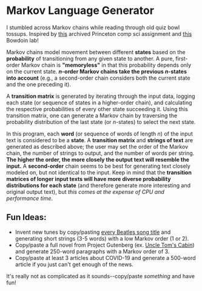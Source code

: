# Markov Language Generator
I stumbled across Markov chains while reading through old quiz bowl tossups. Inspired by [this](https://www.cs.princeton.edu/courses/archive/spr05/cos126/assignments/markov.html) archived Princeton comp sci assignment and [this](http://www.bowdoin.edu/~sharmon/courses/3725/fall20/labs/m2_markov-chains/) Bowdoin lab!

Markov chains model movement between different **states** based on the **probability** of transitioning from any given state to another. A pure, first-order Markov chain is **"memoryless"** in that this probability depends only on the current state. ***n*-order Markov chains take the previous *n*-states into account** (e.g., a second-order chain considers both the current state and the one preceding it). 

A **transition matrix** is generated by iterating through the input data, logging each state (or sequence of states in a higher-order chain), and calculating the respective probabilities of every other state succeeding it. Using this transition matrix, one can generate a Markov chain by traversing the probability distribution of the last state (or *n*-states) to select the next state. 

In this program, each **word** (or sequence of words of length *n*) of the input text is considered to be a **state**. A **transition matrix** and **strings of text** are generated as described above; the user may set the order of the Markov chain, the number of strings to output, and the number of words per string. **The higher the order, the more closely the output text will resemble the input.** A **second-order** chain seems to be best for generating text closely modeled on, but not identical to the input. Keep in mind that the **transition matrices of longer input texts will have more diverse probability distributions for each state** (and therefore generate more interesting and original output text), but *this comes at the expense of CPU and performance time*. 

## Fun Ideas:
- Invent new tunes by copy/pasting [every Beatles song title](https://songs-tube.net/artist.php?id=16282video-links/) and generating short strings (3-5 words) with a low Markov order (1 or 2).
- Copy/paste a full novel from Project Gutenberg (ex. [Uncle Tom's Cabin](https://www.gutenberg.org/cache/epub/11171/pg11171.txt)) and generate 250-word paragraphs with a Markov order of 3.
- Copy/paste at least 3 articles about COVID-19 and generate a 500-word article if you just can't get enough of the news.

It's really not as complicated as it sounds--copy/paste *something* and have fun!
